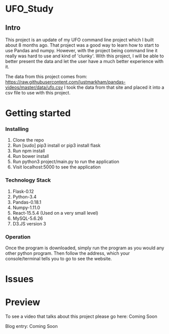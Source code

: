 # UFO_Study
## Intro

This project is an update of my UFO command line project which I built about 8
months ago. That project was a good way to learn how to start to use Pandas and
numpy. However, with the project being command line it really was hard to use and
kind of 'clunky'. With this project, I will be able to better present the data and
let the user have a much better experience with it.

The data from this project comes from: https://raw.githubusercontent.com/justmarkham/pandas-videos/master/data/ufo.csv
I took the data from that site and placed it into a csv file to use with this
project.

# Getting started
### Installing

1. Clone the repo
2. Run [sudo] pip3 install or pip3 install flask
3. Run npm install
4. Run bower install
5. Run python3 project/main.py to run the application
6. Visit localhost:5000 to see the application

### Technology Stack

1. Flask-0.12
2. Python-3.4
3. Pandas-0.18.1
4. Numpy-1.11.0
5. React-15.5.4 (Used on a very small level)
6. MySQL-5.6.26
7. D3.JS version 3

### Operation

Once the program is downloaded, simply run the program as you would any other python program.
Then follow the address, which your console/terminal tells you to go to see the
website.

# Issues


# Preview

To see a video that talks about this project please go here: Coming Soon

Blog entry: Coming Soon
